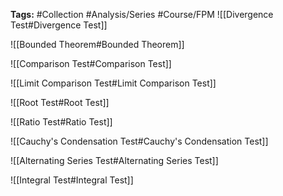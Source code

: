 **Tags:** #Collection #Analysis/Series #Course/FPM
![[Divergence Test#Divergence Test]]

![[Bounded Theorem#Bounded Theorem]]

![[Comparison Test#Comparison Test]]

![[Limit Comparison Test#Limit Comparison Test]]

![[Root Test#Root Test]]

![[Ratio Test#Ratio Test]]

![[Cauchy's Condensation Test#Cauchy's Condensation Test]]

![[Alternating Series Test#Alternating Series Test]] 

![[Integral Test#Integral Test]]
